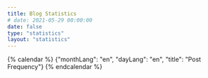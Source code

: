 ```yaml
---
title: Blog Statistics
# date: 2021-05-29 00:00:00
date: false
type: "statistics"
layout: "statistics"
---
```


 {% calendar %}
  {"monthLang": "en", "dayLang": "en", "title": "Post Frequency"}
 {% endcalendar %}
<!-- https://github.com/HCLonely/hexo-calendar -->
